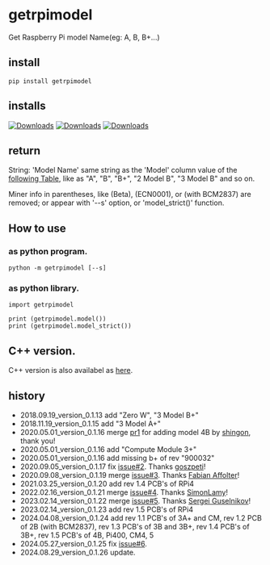 # getrpimodel
Get Raspberry Pi model Name(eg: A, B, B+...)

## install

```bash:
pip install getrpimodel
```
## installs
[![Downloads](https://pepy.tech/badge/getrpimodel)](https://pepy.tech/project/getrpimodel)
[![Downloads](https://pepy.tech/badge/getrpimodel/month)](https://pepy.tech/project/getrpimodel)
[![Downloads](https://pepy.tech/badge/getrpimodel/week)](https://pepy.tech/project/getrpimodel)

## return
String: 'Model Name' same string as the 'Model' column value of the [following Table](http://elinux.org/RPi_HardwareHistory), like as "A", "B", "B+", "2 Model B", "3 Model B" and so on.

Miner info in parentheses, like (Beta), (ECN0001), or (with BCM2837) are removed; or appear with '--s' option, or 'model_strict()' function.

## How to use 
### as python program.

```bash:
python -m getrpimodel [--s] 
```

### as python library.

```python:
import getrpimodel

print (getrpimodel.model())
print (getrpimodel.model_strict())
```

## C++ version.
C++ version is also availabel as [here](https://github.com/UedaTakeyuki/GetRPimodel_cpp/blob/master/README.md).

## history
- 2018.09.19_version_0.1.13  add "Zero W", "3 Model B+"
- 2018.11.19_version_0.1.15  add "3 Model A+"
- 2020.05.01_version_0.1.16  merge [pr1](https://github.com/UedaTakeyuki/getrpimodel/pull/1) for adding model 4B by [shingon](https://github.com/shingon), thank you!
- 2020.05.01_version_0.1.16  add "Compute Module 3+"
- 2020.05.01_version_0.1.16  add missing b+ of rev "900032"
- 2020.09.05_version_0.1.17  fix [issue#2](https://github.com/UedaTakeyuki/getrpimodel/issues/2). Thanks [goszpeti](https://github.com/goszpeti)!
- 2020.09.08_version_0.1.19  merge [issue#3](https://github.com/UedaTakeyuki/getrpimodel/issues/3). Thanks [Fabian Affolter](https://github.com/fabaff)!
- 2021.03.25_version_0.1.20  add rev 1.4 PCB's of RPi4
- 2022.02.16_version_0.1.21  merge [issue#4](https://github.com/UedaTakeyuki/getrpimodel/issues/4). Thanks [SimonLamy](https://github.com/SimonLamy)!
- 2023.02.14_version_0.1.22  merge [issue#5](https://github.com/UedaTakeyuki/getrpimodel/issues/5). Thanks [Sergei Guselnikov](https://github.com/arietis)!
- 2023.02.14_version_0.1.23  add rev 1.5 PCB's of RPi4
- 2024.04.08_version_0.1.24  add rev 1.1 PCB's of 3A+ and CM, rev 1.2 PCB of 2B (with BCM2837), rev 1.3 PCB's of 3B and 3B+, rev 1.4 PCB's of 3B+, rev 1.5 PCB's of 4B, Pi400, CM4, 5
- 2024.05.27_version_0.1.25  fix [issue#6](https://github.com/UedaTakeyuki/getrpimodel/issues/6).
- 2024.08.29_version_0.1.26  update.
